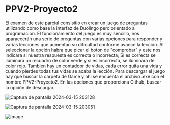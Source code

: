 # PPV2-Proyecto2
El examen de este parcial consisitio en crear un juego de preguntas utilizando como base la interfaz de Duolingo pero orientado a programación.
El funcionamiento del juego es muy sencillo, nos aparaecerán una serie de preguntas con varias opciones para responder y varias lecciones
que aumentan su dificultad conforme avance la lección. Al seleccionar la opción 
habra que picar el boton de "comprobar" y este nos indicara si nuestra respuesta es correcta o incorrecta; Sí es correcta se iluminará un recuadro 
de color verde y si es incorrecta, se iluminara de color rojo. Tambien hay un contadopr de vidas, cada error quita una vida y cuando pierdes todas 
tus vidas se acaba la lección. 
Para descargar el juego hay que buscar la carpeta de Game y ahi se encuenta el archivo .exe con el nombre PPV2-Proyecto2. En las opciones que proporciona Github,
buscar la opción de descargar. 

![Captura de pantalla 2024-03-15 203128](https://github.com/Tepos0/PPV2-Proyecto2/assets/156474905/721a89f7-2137-441b-bb43-e0f9b1e03056)


![Captura de pantalla 2024-03-15 203051](https://github.com/Tepos0/PPV2-Proyecto2/assets/156474905/9c28c385-5e83-4e31-9ca8-cf7155718731)


![image](https://github.com/Tepos0/PPV2-Proyecto2/assets/156474905/db06c583-33ed-4dda-8673-3a2d4999c0e1)
